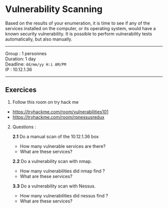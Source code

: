 # Vulnerability Scanning

Based on the results of your enumeration, it is time to see if any of the services installed on the computer, or its operating system, would have a known security vulnerability. It is possible to perform vulnerability tests automatically, but also manually. 

****
Group : 1 personnes  
Duration: 1 day  
Deadline: ``dd/mm/yy H:i AM/PM ``  
IP : 10.12.1.36
***

## Exercices 
1. Follow this room on try hack me
- https://tryhackme.com/room/vulnerabilities101
- https://tryhackme.com/room/rpnessusredux

2. Questions :  

    **2.1** Do a manual scan of the 10.12.1.36 box  
    - How many vulnerable services are there?  
    - What are these services?

    **2.2** Do a vulnerability scan with nmap. 
    - How many vulnerabilities did nmap find ?
    - What are these services?

    **3.3** Do a vulnerability scan with Nessus.
    - How many vulnerabilities did nessus find ?
    - What are these services?
